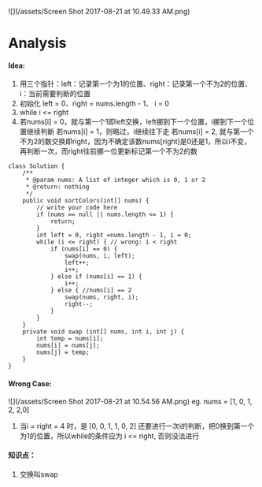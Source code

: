 ![](/assets/Screen Shot 2017-08-21 at 10.49.33 AM.png)
# Analysis
#### Idea:
1. 用三个指针：left：记录第一个为1的位置、right：记录第一个不为2的位置、i：当前需要判断的位置
2. 初始化 left = 0、right = nums.length - 1、 i = 0  
3. while i <= right
4. 若nums[i] = 0，就与第一个1即left交换，left挪到下一个位置，i挪到下一个位置继续判断  若nums[i] = 1，则略过，i继续往下走  若nums[i] = 2, 就与第一个不为2的数交换即right，因为不确定该数nums[right]是0还是1，所以i不变，再判断一次，而right往前挪一位更新标记第一个不为2的数


```
class Solution {
    /**
     * @param nums: A list of integer which is 0, 1 or 2 
     * @return: nothing
     */
    public void sortColors(int[] nums) {
        // write your code here
        if (nums == null || nums.length <= 1) {
            return;
        }
        int left = 0, right =nums.length - 1, i = 0;
        while (i <= right) { // wrong: i < right
            if (nums[i] == 0) {
                swap(nums, i, left);
                left++;
                i++;
            } else if (nums[i] == 1) {
                i++;
            } else { //nums[i] == 2
                swap(nums, right, i); 
                right--;
            }
        }
    }
    private void swap (int[] nums, int i, int j) {
        int temp = nums[i];
        nums[i] = nums[j];
        nums[j] = temp;
    }
}
```

#### Wrong Case:
![](/assets/Screen Shot 2017-08-21 at 10.54.56 AM.png)
eg. nums = [1, 0, 1, 2, 2,0]
1. 当i = right = 4 时，是 [0, 0, 1, 1, 0, 2] 还要进行一次i的判断，把0换到第一个为1的位置，所以while的条件应为 i <= right, 否则没法进行
#### 知识点：
1. 交换叫swap

